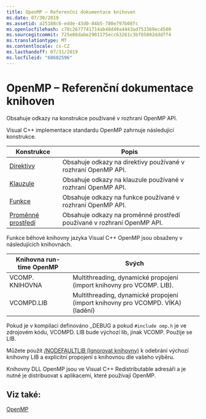 ```yaml
---
title: OpenMP – Referenční dokumentace knihoven
ms.date: 07/30/2019
ms.assetid: a25188c6-edde-43d0-84b5-780e797b08fc
ms.openlocfilehash: c78c2677741714ab48d49a4443ad753369ec4500
ms.sourcegitcommit: 725e86dabe2901175ecc63261c3bf05802dddff4
ms.translationtype: MT
ms.contentlocale: cs-CZ
ms.lasthandoff: 07/31/2019
ms.locfileid: "68682596"
---
```

# <a name="openmp-library-reference"></a>OpenMP – Referenční dokumentace knihoven

Obsahuje odkazy na konstrukce používané v rozhraní OpenMP API.

Visual C++ implementace standardu OpenMP zahrnuje následující konstrukce.

|Konstrukce|Popis|
|---------------|-----------------|
|[Direktivy](openmp-directives.md)|Obsahuje odkazy na direktivy používané v rozhraní OpenMP API.|
|[Klauzule](openmp-clauses.md)|Obsahuje odkazy na klauzule používané v rozhraní OpenMP API.|
|[Funkce](openmp-functions.md)|Obsahuje odkazy na funkce používané v rozhraní OpenMP API.|
|[Proměnné prostředí](openmp-environment-variables.md)|Obsahuje odkazy na proměnné prostředí používané v rozhraní OpenMP API.|

Funkce běhové knihovny jazyka Visual C++ OpenMP jsou obsaženy v následujících knihovnách.

|Knihovna run-time OpenMP|Svých|
|------------------------------|---------------------|
|VCOMP. KNIHOVNA|Multithreading, dynamické propojení (import knihovny pro VCOMP. LIB).|
|VCOMPD.LIB|Multithreading, dynamické propojení (import knihovny pro VCOMPD. VÍKA) (ladění)|

Pokud je v kompilaci definováno _DEBUG a pokud `#include omp.h` je ve zdrojovém kódu, VCOMPD. LIB bude výchozí lib, jinak VCOMP. Použije se LIB.

Můžete použít [/NODEFAULTLIB (Ignorovat knihovny)](../../../build/reference/nodefaultlib-ignore-libraries.md) k odebrání výchozí knihovny LIB a explicitní propojení s knihovnou dle vašeho výběru.

Knihovny DLL OpenMP jsou ve Visual C++ Redistributable adresáři a je nutné je distribuovat s aplikacemi, které používají OpenMP.

## <a name="see-also"></a>Viz také:

[OpenMP](../../../parallel/openmp/openmp-in-visual-cpp.md)